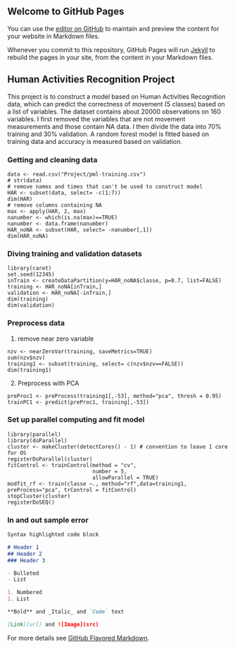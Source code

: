 ## Welcome to GitHub Pages

You can use the [editor on GitHub](https://github.com/ruc140/HAR-project/edit/master/README.md) to maintain and preview the content for your website in Markdown files.

Whenever you commit to this repository, GitHub Pages will run [Jekyll](https://jekyllrb.com/) to rebuild the pages in your site, from the content in your Markdown files.

## Human Activities Recognition Project

This project is to construct a model based on Human Activities Recognition data, which can predict the correctness of movement (5 classes) based on a list of variables. The dataset contains about 20000 observations on 160 variables. I first removed the variables that are not movement measurements and those contain NA data. I then divide the data into 70% training and 30% validation. A random forest model is fitted based on training data and accuracy is measured based on validation.

### Getting and cleaning data
```{r}
data <- read.csv("Project/pml-training.csv")
# str(data)
# remove names and times that can't be used to construct model
HAR <- subset(data, select= -c(1:7))
dim(HAR)
# remove columns containing NA
max <- apply(HAR, 2, max)
nanumber <- which(is.na(max)==TRUE)
nanumber <- data.frame(nanumber)
HAR_noNA <- subset(HAR, select= -nanumber[,1])
dim(HAR_noNA)
```
### Diving training and validation datasets
```{r}
library(caret)
set.seed(12345)
inTrain <- createDataPartition(y=HAR_noNA$classe, p=0.7, list=FALSE)
training <- HAR_noNA[inTrain,]
validation <- HAR_noNA[-inTrain,]
dim(training)
dim(validation)
```
### Preprocess data
1. remove near zero variable
```{r}
nzv <- nearZeroVar(training, saveMetrics=TRUE)
sum(nzv$nzv)
training1 <- subset(training, select= c(nzv$nzv==FALSE))
dim(training1)
```
2. Preprocess with PCA
```{r}
preProc1 <- preProcess(training1[,-53], method="pca", thresh = 0.95)
trainPC1 <- predict(preProc1, training[,-53])
```

### Set up parallel computing and fit model
```{r}
library(parallel)
library(doParallel)
cluster <- makeCluster(detectCores() - 1) # convention to leave 1 core for OS
registerDoParallel(cluster)
fitControl <- trainControl(method = "cv",
                           number = 5,
                           allowParallel = TRUE)                           
modfit_rf <- train(classe ~., method="rf",data=training1, preProcess="pca", trControl = fitControl)
stopCluster(cluster)
registerDoSEQ()
```
### In and out sample error

```markdown
Syntax highlighted code block

# Header 1
## Header 2
### Header 3

- Bulleted
- List

1. Numbered
2. List

**Bold** and _Italic_ and `Code` text

[Link](url) and ![Image](src)
```

For more details see [GitHub Flavored Markdown](https://guides.github.com/features/mastering-markdown/).

